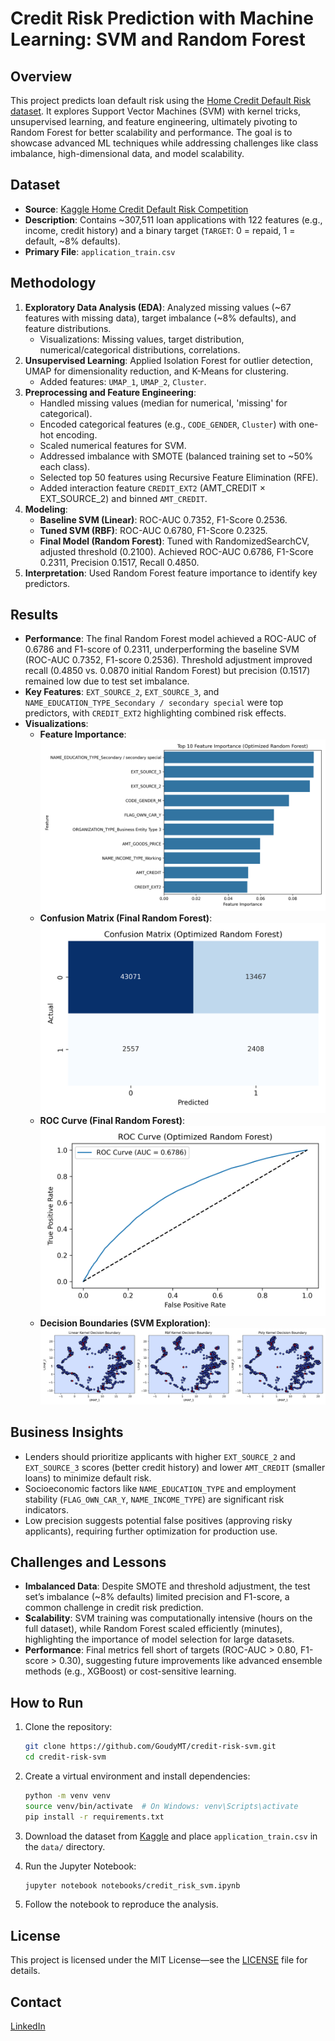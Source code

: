 # Credit Risk Prediction with Machine Learning: SVM and Random Forest

## Overview
This project predicts loan default risk using the [Home Credit Default Risk dataset](https://www.kaggle.com/competitions/home-credit-default-risk). It explores Support Vector Machines (SVM) with kernel tricks, unsupervised learning, and feature engineering, ultimately pivoting to Random Forest for better scalability and performance. The goal is to showcase advanced ML techniques while addressing challenges like class imbalance, high-dimensional data, and model scalability.

## Dataset
- **Source**: [Kaggle Home Credit Default Risk Competition](https://www.kaggle.com/competitions/home-credit-default-risk)
- **Description**: Contains ~307,511 loan applications with 122 features (e.g., income, credit history) and a binary target (`TARGET`: 0 = repaid, 1 = default, ~8% defaults).
- **Primary File**: `application_train.csv`

## Methodology
1. **Exploratory Data Analysis (EDA)**: Analyzed missing values (~67 features with missing data), target imbalance (~8% defaults), and feature distributions.
   - Visualizations: Missing values, target distribution, numerical/categorical distributions, correlations.
2. **Unsupervised Learning**: Applied Isolation Forest for outlier detection, UMAP for dimensionality reduction, and K-Means for clustering.
   - Added features: `UMAP_1`, `UMAP_2`, `Cluster`.
3. **Preprocessing and Feature Engineering**:
   - Handled missing values (median for numerical, 'missing' for categorical).
   - Encoded categorical features (e.g., `CODE_GENDER`, `Cluster`) with one-hot encoding.
   - Scaled numerical features for SVM.
   - Addressed imbalance with SMOTE (balanced training set to ~50% each class).
   - Selected top 50 features using Recursive Feature Elimination (RFE).
   - Added interaction feature `CREDIT_EXT2` (AMT_CREDIT × EXT_SOURCE_2) and binned `AMT_CREDIT`.
4. **Modeling**:
   - **Baseline SVM (Linear)**: ROC-AUC 0.7352, F1-Score 0.2536.
   - **Tuned SVM (RBF)**: ROC-AUC 0.6780, F1-Score 0.2325.
   - **Final Model (Random Forest)**: Tuned with RandomizedSearchCV, adjusted threshold (0.2100). Achieved ROC-AUC 0.6786, F1-Score 0.2311, Precision 0.1517, Recall 0.4850.
5. **Interpretation**: Used Random Forest feature importance to identify key predictors.

## Results
- **Performance**: The final Random Forest model achieved a ROC-AUC of 0.6786 and F1-score of 0.2311, underperforming the baseline SVM (ROC-AUC 0.7352, F1-score 0.2536). Threshold adjustment improved recall (0.4850 vs. 0.0870 initial Random Forest) but precision (0.1517) remained low due to test set imbalance.
- **Key Features**: `EXT_SOURCE_2`, `EXT_SOURCE_3`, and `NAME_EDUCATION_TYPE_Secondary / secondary special` were top predictors, with `CREDIT_EXT2` highlighting combined risk effects.
- **Visualizations**:
   - **Feature Importance**:
     ![Feature Importance](images/feature_importance.png)
   - **Confusion Matrix (Final Random Forest)**:
     ![Confusion Matrix](images/confusion_matrix_optimized.png)
   - **ROC Curve (Final Random Forest)**:
     ![ROC Curve](images/roc_curve_optimized.png)
   - **Decision Boundaries (SVM Exploration)**:
     ![Decision Boundaries](images/decision_boundaries.png)

## Business Insights
- Lenders should prioritize applicants with higher `EXT_SOURCE_2` and `EXT_SOURCE_3` scores (better credit history) and lower `AMT_CREDIT` (smaller loans) to minimize default risk.
- Socioeconomic factors like `NAME_EDUCATION_TYPE` and employment stability (`FLAG_OWN_CAR_Y`, `NAME_INCOME_TYPE`) are significant risk indicators.
- Low precision suggests potential false positives (approving risky applicants), requiring further optimization for production use.

## Challenges and Lessons
- **Imbalanced Data**: Despite SMOTE and threshold adjustment, the test set’s imbalance (~8% defaults) limited precision and F1-score, a common challenge in credit risk prediction.
- **Scalability**: SVM training was computationally intensive (hours on the full dataset), while Random Forest scaled efficiently (minutes), highlighting the importance of model selection for large datasets.
- **Performance**: Final metrics fell short of targets (ROC-AUC > 0.80, F1-score > 0.30), suggesting future improvements like advanced ensemble methods (e.g., XGBoost) or cost-sensitive learning.

## How to Run
1. Clone the repository:
   ```bash
   git clone https://github.com/GoudyMT/credit-risk-svm.git
   cd credit-risk-svm

2. Create a virtual environment and install dependencies:
    ```bash
    python -m venv venv
    source venv/bin/activate  # On Windows: venv\Scripts\activate
    pip install -r requirements.txt

3. Download the dataset from [Kaggle](https://www.kaggle.com/competitions/home-credit-default-risk) and place `application_train.csv` in the `data/` directory.

4. Run the Jupyter Notebook:
    ```bash
    jupyter notebook notebooks/credit_risk_svm.ipynb

5. Follow the notebook to reproduce the analysis.

## License 
This project is licensed under the MIT License—see the [LICENSE](LICENSE) file for details.

## Contact
[LinkedIn](https://www.linkedin.com/in/goudymt/)

